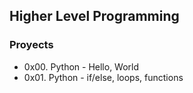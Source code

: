 ## Higher Level Programming
### Proyects
- 0x00. Python - Hello, World
- 0x01. Python - if/else, loops, functions
